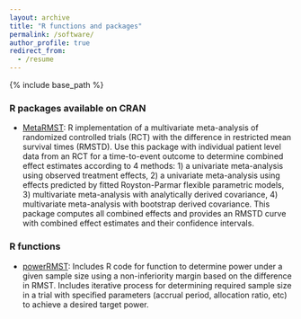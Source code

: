 ```yaml
---
layout: archive
title: "R functions and packages"
permalink: /software/
author_profile: true
redirect_from:
  - /resume
---
```


{% include base_path %}

### R packages available on CRAN
- [MetaRMST](https://cran.r-project.org/web/packages/metaRMST/index.html):
R implementation of a multivariate meta-analysis of randomized controlled trials (RCT) with the difference in restricted mean survival times (RMSTD). Use this package with individual patient level data from an RCT for a time-to-event outcome to determine combined effect estimates according to 4 methods: 1) a univariate meta-analysis using observed treatment effects, 2) a univariate meta-analysis using effects predicted by fitted Royston-Parmar flexible parametric models, 3) multivariate meta-analysis with analytically derived covariance, 4) multivariate meta-analysis with bootstrap derived covariance. This package computes all combined effects and provides an RMSTD curve with combined effect estimates and their confidence intervals.

### R functions
- [powerRMST](https://github.com/iweir/powerRMST):
Includes R code for function to determine power under a given sample size using a non-inferiority margin based on the difference in RMST. 
Includes iterative process for determining required sample size in a trial with specified parameters (accrual period, allocation ratio, etc) to achieve a desired target power. 
